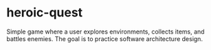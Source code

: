 # heroic-quest
Simple game where a user explores environments, collects items, and battles enemies. The goal is to practice software architecture design.
